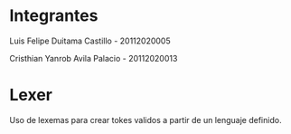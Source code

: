 
# Integrantes
Luis Felipe Duitama Castillo - 20112020005

Cristhian Yanrob Avila Palacio - 20112020013

# Lexer
Uso de lexemas para crear tokes validos a partir de un lenguaje definido.
